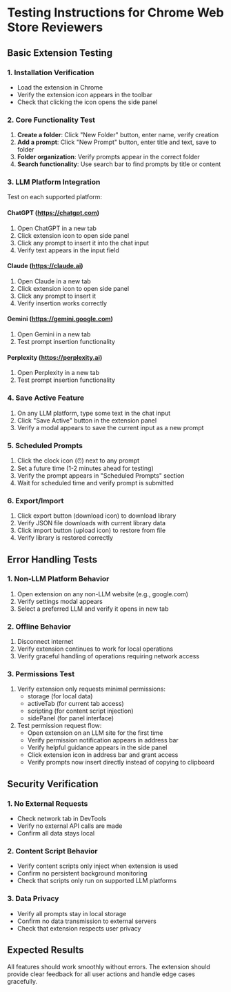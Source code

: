 # Testing Instructions for Chrome Web Store Reviewers

## Basic Extension Testing

### 1. Installation Verification
- Load the extension in Chrome
- Verify the extension icon appears in the toolbar
- Check that clicking the icon opens the side panel

### 2. Core Functionality Test
1. **Create a folder**: Click "New Folder" button, enter name, verify creation
2. **Add a prompt**: Click "New Prompt" button, enter title and text, save to folder
3. **Folder organization**: Verify prompts appear in the correct folder
4. **Search functionality**: Use search bar to find prompts by title or content

### 3. LLM Platform Integration
Test on each supported platform:

#### ChatGPT (https://chatgpt.com)
1. Open ChatGPT in a new tab
2. Click extension icon to open side panel
3. Click any prompt to insert it into the chat input
4. Verify text appears in the input field

#### Claude (https://claude.ai)
1. Open Claude in a new tab
2. Click extension icon to open side panel
3. Click any prompt to insert it
4. Verify insertion works correctly

#### Gemini (https://gemini.google.com)
1. Open Gemini in a new tab
2. Test prompt insertion functionality

#### Perplexity (https://perplexity.ai)
1. Open Perplexity in a new tab
2. Test prompt insertion functionality

### 4. Save Active Feature
1. On any LLM platform, type some text in the chat input
2. Click "Save Active" button in the extension panel
3. Verify a modal appears to save the current input as a new prompt

### 5. Scheduled Prompts
1. Click the clock icon (⏰) next to any prompt
2. Set a future time (1-2 minutes ahead for testing)
3. Verify the prompt appears in "Scheduled Prompts" section
4. Wait for scheduled time and verify prompt is submitted

### 6. Export/Import
1. Click export button (download icon) to download library
2. Verify JSON file downloads with current library data
3. Click import button (upload icon) to restore from file
4. Verify library is restored correctly

## Error Handling Tests

### 1. Non-LLM Platform Behavior
1. Open extension on any non-LLM website (e.g., google.com)
2. Verify settings modal appears
3. Select a preferred LLM and verify it opens in new tab

### 2. Offline Behavior
1. Disconnect internet
2. Verify extension continues to work for local operations
3. Verify graceful handling of operations requiring network access

### 3. Permissions Test
1. Verify extension only requests minimal permissions:
   - storage (for local data)
   - activeTab (for current tab access)
   - scripting (for content script injection)  
   - sidePanel (for panel interface)
2. Test permission request flow:
   - Open extension on an LLM site for the first time
   - Verify permission notification appears in address bar
   - Verify helpful guidance appears in the side panel
   - Click extension icon in address bar and grant access
   - Verify prompts now insert directly instead of copying to clipboard

## Security Verification

### 1. No External Requests
- Check network tab in DevTools
- Verify no external API calls are made
- Confirm all data stays local

### 2. Content Script Behavior
- Verify content scripts only inject when extension is used
- Confirm no persistent background monitoring
- Check that scripts only run on supported LLM platforms

### 3. Data Privacy
- Verify all prompts stay in local storage
- Confirm no data transmission to external servers
- Check that extension respects user privacy

## Expected Results
All features should work smoothly without errors. The extension should provide clear feedback for all user actions and handle edge cases gracefully.